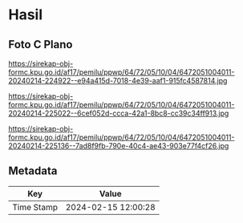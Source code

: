 # Hasil

## Foto C Plano

https://sirekap-obj-formc.kpu.go.id/af17/pemilu/ppwp/64/72/05/10/04/6472051004011-20240214-224922--e94a415d-7018-4e39-aaf1-915fc4587814.jpg

https://sirekap-obj-formc.kpu.go.id/af17/pemilu/ppwp/64/72/05/10/04/6472051004011-20240214-225022--6cef052d-ccca-42a1-8bc8-cc39c34ff913.jpg

https://sirekap-obj-formc.kpu.go.id/af17/pemilu/ppwp/64/72/05/10/04/6472051004011-20240214-225136--7ad8f9fb-790e-40c4-ae43-903e77f4cf26.jpg


## Metadata

| Key        | Value               |
| ---------- | ------------------- |
| Time Stamp | 2024-02-15 12:00:28 |



